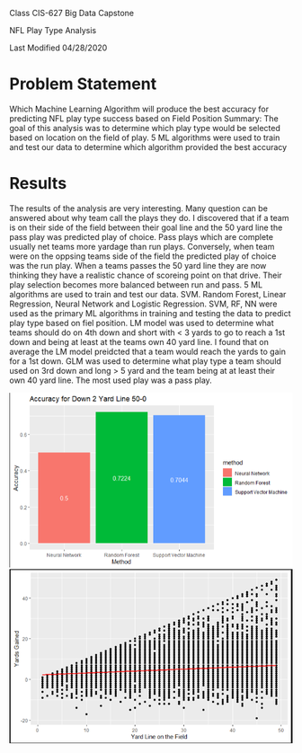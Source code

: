 Class CIS-627 Big Data Capstone

NFL Play Type Analysis

Last Modified 04/28/2020

# Problem Statement

Which Machine Learning Algorithm will produce the best accuracy for predicting NFL play type success based on Field Position
Summary: The goal of this analysis was to determine which play type would be selected based on location on the field of play. 5 ML algorithms were used to train and test our data to determine which algorithm provided the best accuracy  

# Results

The results of the analysis are very interesting. Many question can be answered about why team call the plays they do. I discovered that if a team is on their side of the field between their goal line and the 50 yard line the pass play was predicted play of choice. Pass plays which are complete usually net teams more yardage than run plays. 
Conversely, when team were on the oppsing teams side of the field the predicted play of choice was the run play. When a teams passes the 50 yard line they are now thinking they have a realistic chance of scoreing point on that drive. Their play selection becomes more balanced between run and pass.
5 ML algorithms are used to train and test our data. SVM. Random Forest, Linear Regression, Neural Network and Logistic Regression. SVM, RF, NN were used as the primary ML algorithms in training and testing the data to predict play type based on fiel position. LM model was used to determine what teams should do on 4th down and short with < 3 yards to go to reach a 1st down and being at least at the teams own 40 yard line. I found that on average the LM model preidcted that a team would reach the yards to gain for a 1st down. 
GLM was used to determine what play type a team should used on 3rd down and long > 5 yard and the team being at at least their own 40 yard line. The most used play was a pass play. 

![picture](capture.png)
![picture](capture1.png)



